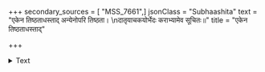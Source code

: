 +++
secondary_sources = [ "MSS_7661",]
jsonClass = "Subhaashita"
text = "एकेन तिष्ठताधस्ताद् अन्येनोपरि तिष्ठता।  \nदातृयाचकयोर्भेदः कराभ्यामेव सूचितः॥"
title = "एकेन तिष्ठताधस्ताद्"

+++

<details><summary>Text</summary>

एकेन तिष्ठताधस्ताद् अन्येनोपरि तिष्ठता।  
दातृयाचकयोर्भेदः कराभ्यामेव सूचितः॥
</details>
